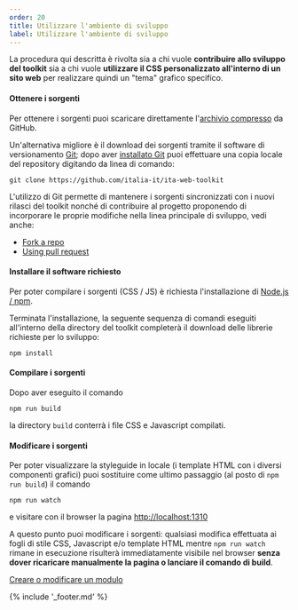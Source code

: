 ```yaml
---
order: 20
title: Utilizzare l'ambiente di sviluppo
label: Utilizzare l'ambiente di sviluppo
---
```


La procedura qui descritta è rivolta sia a chi vuole **contribuire allo sviluppo del toolkit**
sia a chi vuole **utilizzare il CSS personalizzato all'interno di un sito web**
per realizzare quindi un "tema" grafico specifico.

#### Ottenere i sorgenti

Per ottenere i sorgenti puoi scaricare direttamente
l'[archivio compresso](https://github.com/italia-it/ita-web-toolkit/releases/) da GitHub.

Un'alternativa migliore è il download dei sorgenti tramite
il software di versionamento [Git](https://git-scm.com/);
dopo aver [installato Git](https://git-scm.com/book/it/v1/Per-Iniziare-Installare-Git)
puoi effettuare una copia locale del repository digitando da linea di comando:

```
git clone https://github.com/italia-it/ita-web-toolkit
```

L'utilizzo di Git permette di mantenere i sorgenti sincronizzati
con i nuovi rilasci del toolkit nonché di contribuire al progetto
proponendo di incorporare le proprie modifiche nella linea principale di sviluppo, vedi anche:

* [Fork a repo](https://help.github.com/articles/fork-a-repo/)
* [Using pull request](https://help.github.com/articles/using-pull-requests/)

#### Installare il software richiesto

Per poter compilare i sorgenti (CSS / JS) è richiesta l'installazione di [Node.js / npm](https://nodejs.org).

Terminata l'installazione, la seguente sequenza di comandi eseguiti all'interno della directory del toolkit
completerà il download delle librerie richieste per lo sviluppo:

```
npm install
```

#### Compilare i sorgenti

Dopo aver eseguito il comando

```
npm run build
```

la directory `build` conterrà i file CSS e Javascript compilati.

#### Modificare i sorgenti

Per poter visualizzare la styleguide in locale (i template HTML con i diversi componenti grafici)
puoi sostituire come ultimo passaggio (al posto di `npm run build`) il comando

```
npm run watch
```

e visitare con il browser la pagina [http://localhost:1310](http://localhost:1310)

A questo punto puoi modificare i sorgenti: qualsiasi modifica effettuata ai fogli di stile CSS,
Javascript e/o template HTML mentre `npm run watch` rimane in esecuzione risulterà immediatamente visibile
nel browser **senza dover ricaricare manualmente la pagina o lanciare il comando di build**.

[Creare o modificare un modulo](moduli)

{% include '_footer.md' %}
